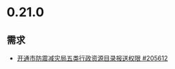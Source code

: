 # 0.21.0

## 需求

* [开通市防震减灾局五类行政资源目录报送权限 #205612](http://redmine.qixinyun.com/issues/205612 '#205612')
